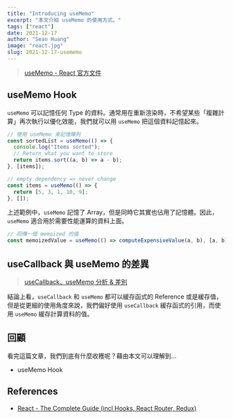 ```yaml
---
title: "Introducing useMemo"
excerpt: "本文介紹 useMemo 的使用方式。"
tags: ["react"]
date: 2021-12-17
author: "Sean Huang"
image: "react.jpg"
slug: 2021-12-17-usememo
---
```


> [useMemo - React 官方文件](https://zh-hant.reactjs.org/docs/hooks-reference.html#usememo)

## useMemo Hook

`useMemo` 可以記憶任何 Type 的資料。通常用在重新渲染時，不希望某些「複雜計算」再次執行以優化效能，我們就可以用 `useMemo` 把這個資料記憶起來。

```jsx
// 使用 useMemo 來記憶陣列
const sortedList = useMemo(() => {
  console.log("Items sorted");
  // Return what you want to store
  return items.sort((a, b) => a - b);
}, [items]);

// empty dependency => never change
const items = useMemo(() => {
  return [5, 3, 1, 10, 9];
}, []);
```

上述範例中，`useMemo` 記憶了 Array，但是同時它其實也佔用了記憶體。因此，`useMemo` 適合用於需要性能運算的資料上面。

```jsx
// 回傳一個 memoized 的值
const memoizedValue = useMemo(() => computeExpensiveValue(a, b), [a, b]);
```

## useCallback 與 useMemo 的差異

> [useCallback、useMemo 分析 & 差別](https://juejin.cn/post/6844904001998176263)

結論上看，`useCallback` 和 `useMemo` 都可以緩存函式的 Reference 或是緩存值，但是從更細的使用角度來說，我們偏好使用 `useCallback` 緩存函式的引用，而使用 `useMemo` 緩存計算資料的值。

## 回顧

看完這篇文章，我們到底有什麼收穫呢？藉由本文可以理解到…

- useMemo Hook

## References

- [React - The Complete Guide (incl Hooks, React Router, Redux)](https://www.udemy.com/course/react-the-complete-guide-incl-redux/)
